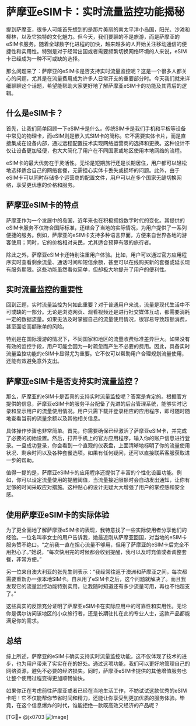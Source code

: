 # 萨摩亚eSIM卡：实时流量监控功能揭秘

提到萨摩亚，很多人可能首先想到的是那片美丽的南太平洋小岛国，阳光、沙滩和椰林，以及它独特的文化魅力。但今天，我们要聊的不是旅游，而是萨摩亚的eSIM卡服务。随着全球数字化进程的加快，越来越多的人开始关注移动通信的便捷性和实用性。特别是对于经常出国或者需要频繁切换网络环境的人来说，eSIM卡已经成为一种不可或缺的选择。

那么问题来了：萨摩亚的eSIM卡是否支持实时流量监控呢？这是一个很多人都关心的问题，尤其是在流量费用成为许多人日常开支的重要部分时。今天我们就来详细聊聊这个话题，希望能帮助大家更好地了解萨摩亚eSIM卡的功能及其背后的逻辑。

## 什么是eSIM卡？

首先，让我们简单回顾一下eSIM卡是什么。传统SIM卡是我们手机和平板等设备中常见的物理卡，而eSIM则是嵌入式SIM卡的简称。它不需要实体卡片，而是直接集成在设备内部，通过远程配置技术实现网络运营商的选择和更换。这种设计不仅让设备更加轻便，也大大简化了用户在不同国家或地区使用本地网络的流程。

eSIM卡的最大优势在于灵活性。无论是短期旅行还是长期居住，用户都可以轻松地选择适合自己的网络套餐，无需担心实体卡丢失或损坏的问题。此外，由于eSIM卡可以同时存储多个运营商的配置文件，用户可以在多个国家无缝切换网络，享受更优惠的价格和服务。

## 萨摩亚eSIM卡的特点

萨摩亚作为一个发展中的岛国，近年来也在积极拥抱数字时代的变化。其提供的eSIM卡服务不仅符合国际标准，还结合了当地的实际情况，为用户提供了一系列便捷的服务。例如，萨摩亚的eSIM卡支持多种语言界面，方便来自世界各地的游客使用；同时，它的价格相对亲民，尤其适合预算有限的旅行者。

除此之外，萨摩亚eSIM卡还特别注重用户体验。比如，用户可以通过官方应用程序实时查看剩余流量、通话时间和短信余额，甚至可以在线购买新的套餐或延长现有服务期限。这些功能虽然看似简单，但却极大地提升了用户的便利性。

## 实时流量监控的重要性

回到正题，实时流量监控为何如此重要？对于普通用户来说，流量是现代生活中不可或缺的一部分。无论是浏览网页、观看视频还是进行社交媒体互动，都需要消耗一定的数据流量。如果无法及时掌握自己的流量使用情况，很容易导致超额消费，甚至面临高额账单的风险。

特别是在国际漫游的情况下，不同国家和地区的流量收费标准差异巨大。如果没有有效的监控手段，用户可能会因为一时疏忽而产生不必要的费用。因此，具备实时流量监控功能的eSIM卡显得尤为重要。它不仅可以帮助用户合理规划流量使用，还能有效避免意外支出。

## 萨摩亚eSIM卡是否支持实时流量监控？

那么，萨摩亚的eSIM卡是否真的支持实时流量监控呢？答案是肯定的。根据官方提供的信息，萨摩亚eSIM卡的服务平台配备了先进的后台管理系统，能够实时记录和显示用户的流量使用情况。用户只需下载并登录相应的应用程序，即可随时随地查看当前的流量余额以及其他相关信息。

具体操作步骤也非常简单。首先，你需要确保已经激活了萨摩亚eSIM卡，并完成了必要的初始设置。然后，打开手机上的官方应用程序，输入你的账户信息进行登录。一旦成功登录，你会看到一个直观的仪表盘，上面清晰地标明了你的流量使用状况、剩余时间以及各种套餐选项。如果有任何疑问，还可以直接联系客服获取进一步的帮助。

值得一提的是，萨摩亚eSIM卡的应用程序还提供了丰富的个性化设置功能。例如，你可以设定流量使用的提醒阈值，当流量接近限额时会自动发出通知，让你有足够的时间采取应对措施。这种贴心的设计无疑大大增强了用户的掌控感和安全感。

## 使用萨摩亚eSIM卡的实际体验

为了更全面地了解萨摩亚eSIM卡的表现，我特意找了一些实际使用者分享他们的经验。一位名叫李女士的用户告诉我，她最近刚从萨摩亚回国，对当地的eSIM卡服务赞不绝口。“之前我一直在担心流量不够用，但用了萨摩亚的eSIM卡后完全不用担心了。”她说，“每次快用完的时候都会收到提醒，我可以及时充值或者调整套餐，非常方便。”

另一位来自澳大利亚的张先生则表示：“我经常往返于澳洲和萨摩亚之间，每次都需要重新办一张本地SIM卡。自从用了eSIM卡之后，这个问题就解决了。而且我发现它的流量监控功能特别实用，让我随时知道还有多少流量可用，再也不怕超支了。”

这些真实的反馈充分证明了萨摩亚eSIM卡在实际应用中的可靠性和实用性。无论你是偶尔访问该地区的小众旅行者，还是长期驻扎在此的专业人士，这款产品都能满足你的需求。

## 总结

综上所述，萨摩亚的eSIM卡确实支持实时流量监控功能，这不仅体现了技术的进步，也为用户带来了实实在在的好处。通过这项功能，我们可以更好地管理自己的网络资源，避免不必要的经济损失。同时，萨摩亚eSIM卡提供的其他增值服务也让整个使用过程变得更加顺畅愉快。

如果你正在考虑前往萨摩亚或者已经在当地生活工作，不妨试试这款优秀的eSIM卡吧！它不仅能帮你节省时间和精力，还能让你享受到更加优质的服务体验。毕竟，在这个信息爆炸的时代，谁能拒绝一款既高效又经济的产品呢？

[TG💪+ @jx0703 ![Image](https://github.com/user-attachments/assets/dbca1d08-cadb-493c-b0ec-ad6f7a83f270)]